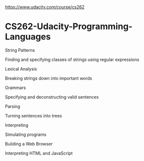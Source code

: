 https://www.udacity.com/course/cs262

CS262-Udacity-Programming-Languages
===================================
String Patterns

Finding and specifying classes of strings using regular expressions

Lexical Analysis

Breaking strings down into important words

Grammars

Specifying and deconstructing valid sentences

Parsing

Turning sentences into trees

Interpreting

Simulating programs

Building a Web Browser

Interpreting HTML and JavaScript

